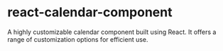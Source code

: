 # react-calendar-component
A highly customizable calendar component built using React. It offers a range of customization options for efficient use.
